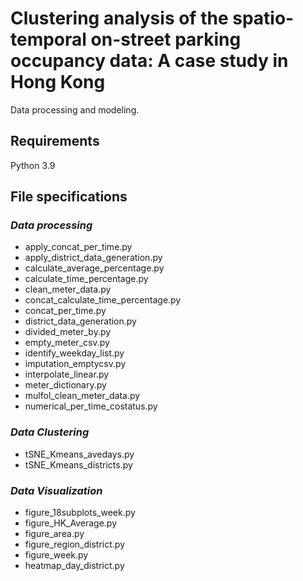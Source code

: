 # Clustering analysis of the spatio-temporal on-street parking occupancy data: A case study in Hong Kong
Data processing and modeling.
## Requirements
Python 3.9 
## File specifications
### *Data processing*
- apply_concat_per_time.py
- apply_district_data_generation.py
- calculate_average_percentage.py
- calculate_time_percentage.py
- clean_meter_data.py
- concat_calculate_time_percentage.py
- concat_per_time.py
- district_data_generation.py
- divided_meter_by.py
- empty_meter_csv.py
- identify_weekday_list.py
- imputation_emptycsv.py
- interpolate_linear.py
- meter_dictionary.py
- mulfol_clean_meter_data.py
- numerical_per_time_costatus.py
### *Data Clustering*
- tSNE_Kmeans_avedays.py
- tSNE_Kmeans_districts.py
### *Data Visualization*
- figure_18subplots_week.py
- figure_HK_Average.py
- figure_area.py
- figure_region_district.py
- figure_week.py
- heatmap_day_district.py
